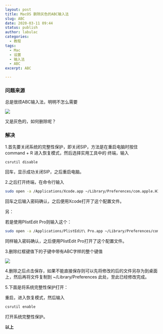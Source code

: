 ```yaml
---
layout: post
title: MacOS 删除灰色的ABC输入法
slug: ABC
date: 2020-03-11 09:44
status: publish
author: labulac
categories: 
  - 教程
tags: 
  - Mac
  - 设置
  - 输入法
  - ABC
excerpt: ABC

---
```


### 问题来源

总是很烦ABC输入法，明明不怎么需要

![](https://gitee.com/labulac/pic/raw/master/uPic/GPH9jG.png)

又是灰色的，如何删除呢？

### 解决

1.首先要关闭系统的完整性保护，即关闭SIP，方法是在重启电脑时按住 command + R 进入恢复模式，然后选择实用工具中的 终端，输入

```bash
csrutil disable 
```

回车，显示成功关闭SIP，之后重启电脑。

2.之后打开终端，在命令行输入

```bash
sudo open -a /Applications/Xcode.app ~/Library/Preferences/com.apple.HIToolbox.plist 
```

回车之后输入密码确认，之后便用Xcode打开了这个配置文件。

另：

若是使用PlistEdit Pro则输入这个：

```bash
sudo open -a /Applications/PlistEdit\ Pro.app ~/Library/Preferences/com.apple.HIToolbox.plist 
```

同样输入密码确认，之后便用PlistEdit Pro打开了这个配置文件。

3.删除红框键值下的子键中带有ABC字样的整个键值

![](https://gitee.com/labulac/pic/raw/master/uPic/A0lUBr.png)

4.删除之后点击保存，如果不能直接保存则可以先将修改的后的文件另存为到桌面上，然后再将文件复制到 ~/Library/Preferences 此处，至此已经修改完成。

5.下面是将系统完整性保护打开：

重启，进入恢复模式，然后输入

```bash
csrutil enable
```

打开系统完整性保护。

**以上**